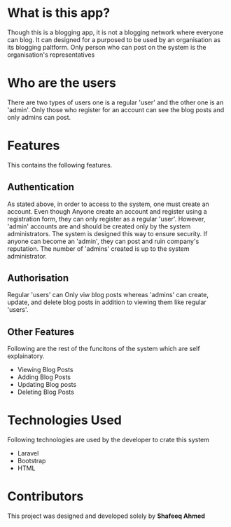 # What is this app?

Though this is a blogging app, it is not a blogging network where everyone can blog. It can designed for a purposed to be used by an organisation as its blogging paltform. Only person who can post on the system is the organisation's representatives

# Who are the users

There are two types of users one is a regular 'user' and the other one is an 'admin'. Only those who register for an account can see the blog posts and only admins can post.

# Features 

This contains the following features.

## Authentication

As stated above, in order to access to the system, one must create an account. Even though Anyone create an account and register using a registration form, they can only register as a regular 'user'. However, 'admin' accounts are and should be created only by the system administrators. The system is designed this way to ensure security. If anyone can become an 'admin', they can post and ruin company's reputation. The number of 'admins' created is up to the system administrator.

## Authorisation

Regular 'users' can Only viw blog posts whereas 'admins' can create, update, and delete blog posts in addition to viewing them like regular 'users'.

## Other Features

Following are the rest of the funcitons of the system which are self explainatory.

* Viewing Blog Posts
* Adding Blog Posts
* Updating Blog posts
* Deleting Blog Posts

# Technologies Used

Following technologies are used by the developer to crate this system

* Laravel
* Bootstrap
* HTML

# Contributors

This project was designed and developed solely by **Shafeeq Ahmed** 
